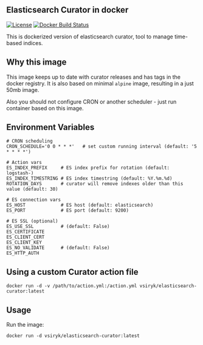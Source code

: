 ## Elasticsearch Curator in docker

[![License](https://img.shields.io/github/license/valentinsiryk/docker-elasticsearch-curator.svg)](https://opensource.org/licenses)
[![Docker Build Status](https://img.shields.io/docker/build/vsiryk/elasticsearch-curator.svg)](https://hub.docker.com/r/vsiryk/elasticsearch-curator)

This is dockerized version of elasticsearch curator,
tool to manage time-based indices.


## Why this image

This image keeps up to date with curator releases and has tags
in the docker registry. It is also based on minimal `alpine` image,
resulting in a just 50mb image.

Also you should not configure CRON or another scheduler - just run container based on this image.


## Environment Variables

```
# CRON scheduling
CRON_SCHEDULE='0 0 * * *'   # set custom running interval (default: '5 * * * *')

# Action vars
ES_INDEX_PREFIX     # ES index prefix for rotation (default: logstash-)
ES_INDEX_TIMESTRING # ES index timestring (default: %Y.%m.%d)
ROTATION_DAYS       # curator will remove indexes older than this value (default: 30)

# ES connection vars
ES_HOST             # ES host (default: elasticsearch)
ES_PORT             # ES port (default: 9200)

# ES SSL (optional)
ES_USE_SSL          # (default: False)
ES_CERTIFICATE
ES_CLIENT_CERT
ES_CLIENT_KEY
ES_NO_VALIDATE      # (default: False)
ES_HTTP_AUTH
```


## Using a custom Curator action file

```
docker run -d -v /path/to/action.yml:/action.yml vsiryk/elasticsearch-curator:latest
```

## Usage

Run the image:

```
docker run -d vsiryk/elasticsearch-curator:latest
```
